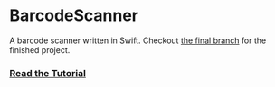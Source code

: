 # BarcodeScanner
A barcode scanner written in Swift. Checkout [the final branch](https://github.com/rickwierenga/BarcodeScanner/tree/final) for the finished project.

### [Read the Tutorial](https://heartbeat.fritz.ai/building-a-barcode-scanner-in-swift-on-ios-9ad550e8f78b)
